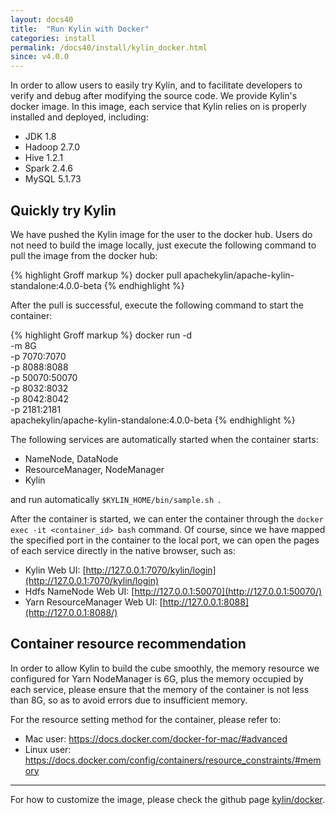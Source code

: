 ```yaml
---
layout: docs40
title:  "Run Kylin with Docker"
categories: install
permalink: /docs40/install/kylin_docker.html
since: v4.0.0
---
```


In order to allow users to easily try Kylin, and to facilitate developers to verify and debug after modifying the source code. We provide Kylin's docker image. In this image, each service that Kylin relies on is properly installed and deployed, including:

- JDK 1.8
- Hadoop 2.7.0
- Hive 1.2.1
- Spark 2.4.6
- MySQL 5.1.73

## Quickly try Kylin

We have pushed the Kylin image for the user to the docker hub. Users do not need to build the image locally, just execute the following command to pull the image from the docker hub: 

{% highlight Groff markup %}
docker pull apachekylin/apache-kylin-standalone:4.0.0-beta
{% endhighlight %}

After the pull is successful, execute the following command to start the container: 

{% highlight Groff markup %}
docker run -d \
-m 8G \
-p 7070:7070 \
-p 8088:8088 \
-p 50070:50070 \
-p 8032:8032 \
-p 8042:8042 \
-p 2181:2181 \
apachekylin/apache-kylin-standalone:4.0.0-beta
{% endhighlight %}

The following services are automatically started when the container starts: 

- NameNode, DataNode
- ResourceManager, NodeManager
- Kylin

and run automatically `$KYLIN_HOME/bin/sample.sh `.

After the container is started, we can enter the container through the `docker exec -it <container_id> bash` command. Of course, since we have mapped the specified port in the container to the local port, we can open the pages of each service directly in the native browser, such as: 

- Kylin Web UI: [http://127.0.0.1:7070/kylin/login](http://127.0.0.1:7070/kylin/login)
- Hdfs NameNode Web UI: [http://127.0.0.1:50070](http://127.0.0.1:50070/)
- Yarn ResourceManager Web UI: [http://127.0.0.1:8088](http://127.0.0.1:8088/)

## Container resource recommendation

In order to allow Kylin to build the cube smoothly, the memory resource we configured for Yarn NodeManager is 6G, plus the memory occupied by each service, please ensure that the memory of the container is not less than 8G, so as to avoid errors due to insufficient memory.

For the resource setting method for the container, please refer to:

- Mac user: <https://docs.docker.com/docker-for-mac/#advanced>
- Linux user: <https://docs.docker.com/config/containers/resource_constraints/#memory>

---

For how to customize the image, please check the github page [kylin/docker](https://github.com/apache/kylin/tree/master/docker/).